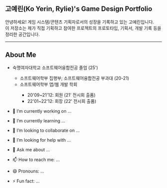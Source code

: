 ## 고예린(Ko Yerin, Rylie)'s Game Design Portfolio

안녕하세요! 게임 시스템/콘텐츠 기획자로서의 성장을 기록하고 있는 고예린입니다.  
이 저장소는 제가 직접 기획하고 참여한 프로젝트의 프로토타입, 기획서, 개발 기록 등을 정리한 공간입니다.

---
## About Me
- 숙명여자대학교 소프트웨어융합전공 졸업 (25')
  - 소프트웨어학부 집행부; 소프트웨어융합전공 부과대 (20-21)
  - 소프트웨어학부 앱/웹 개발 학회 <APPS>
    - 20'09~21'12: 회원 (21' 전시회 출품)
    - 22'01~22'12: 회장 (22' 전시회 출품)

- 🔭 I’m currently working on ...
- 🌱 I’m currently learning ...
- 👯 I’m looking to collaborate on ...
- 🤔 I’m looking for help with ...
- 💬 Ask me about ...
- 📫 How to reach me: ...
- 😄 Pronouns: ...
- ⚡ Fun fact: ...
